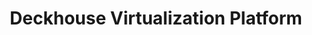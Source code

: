 ---
title: "Deckhouse Virtualization Platform"
permalink: ru/virtualization-platform/documentation/architecture/scheme.html
lang: ru
---